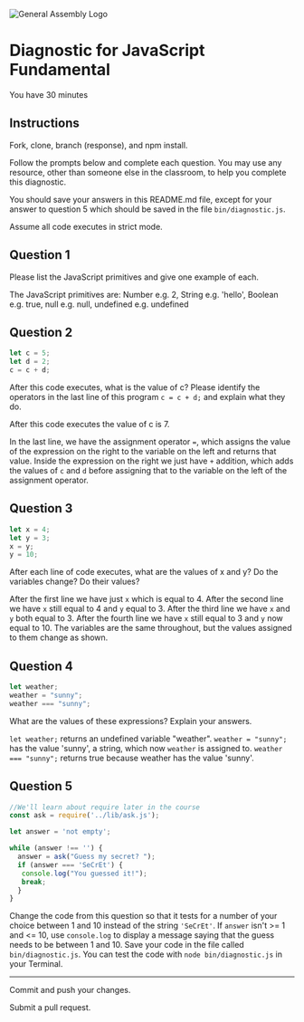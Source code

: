 ![General Assembly Logo](http://i.imgur.com/ke8USTq.png)

# Diagnostic for JavaScript Fundamental

You have 30 minutes

## Instructions

Fork, clone, branch (response), and npm install.

Follow the prompts below and complete each question.
You may use any resource, other than someone else in the classroom,
to help you complete this diagnostic.

You should save your answers in this README.md file,
except for your answer to question 5
which should be saved in the file `bin/diagnostic.js`.

Assume all code executes in strict mode.

## Question 1

Please list the JavaScript primitives and give one example of each.

The JavaScript primitives are:
Number e.g. 2,
String e.g. 'hello',
Boolean e.g. true,
null e.g. null,
undefined e.g. undefined

## Question 2

```js
let c = 5;
let d = 2;
c = c + d;

```

After this code executes, what is the value of c?
Please identify the operators in the last line of this program `c = c + d;`
and explain what they do.

After this code executes the value of c is 7.

In the last line, we have the assignment operator `=`, which assigns the value
of the expression on the right to the variable on the left and returns that
value. Inside the expression on the right we just have `+` addition, which
adds the values of `c` and `d` before assigning that to the variable on the
left of the assignment operator.

## Question 3

```js
let x = 4;
let y = 3;
x = y;
y = 10;
```

After each line of code executes,
what are the values of x and y?
Do the variables change?
Do their values?

<!-- solution below -->
After the first line we have just `x` which is equal to 4.
After the second line we have `x` still equal to 4 and `y` equal to 3.
After the third line we have `x` and `y` both equal to 3.
After the fourth line we have `x` still equal to 3 and `y` now equal to 10.
The variables are the same throughout, but the values assigned to them change
as shown.

## Question 4

```js
let weather;
weather = "sunny";
weather === "sunny";
```

What are the values of these expressions?  Explain your answers.

`let weather;` returns an undefined variable "weather".
`weather = "sunny";` has the value 'sunny', a string, which now `weather` is
assigned to.
`weather === "sunny";` returns true because weather has the value 'sunny'.

## Question 5

```js
//We'll learn about require later in the course
const ask = require('../lib/ask.js');

let answer = 'not empty';

while (answer !== '') {
  answer = ask("Guess my secret? ");
  if (answer === 'SeCrEt') {
   console.log("You guessed it!");
   break;
  }
}
```

Change the code from this question so that it tests for a number of your choice
 between 1 and 10 instead of the string `'SeCrEt'`.
 If `answer` isn't >= 1 and <= 10, use `console.log` to display a message
 saying that the guess needs to be between 1 and 10.
 Save your code in the file called `bin/diagnostic.js`.
 You can test the code with `node bin/diagnostic.js` in your Terminal.

---

Commit and push your changes.

Submit a pull request.
